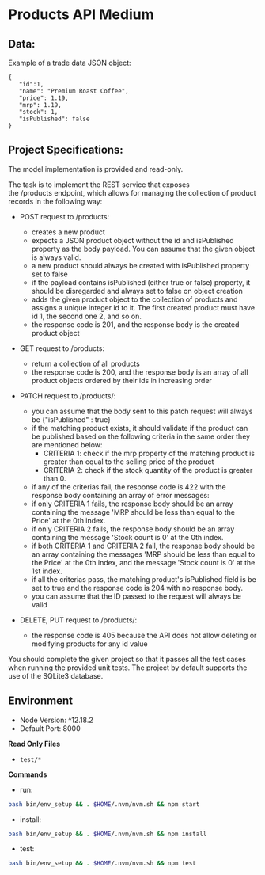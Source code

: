# Products API Medium

## Data:
Example of a trade data JSON object:
```
{
   "id":1,
   "name": "Premium Roast Coffee",
   "price": 1.19,
   "mrp": 1.19,
   "stock": 1,
   "isPublished": false
}
```

## Project Specifications:
The model implementation is provided and read-only.



The task is to implement the REST service that exposes the /products endpoint, which allows for managing the collection of product records in the following way:

- POST request to /products:
    - creates a new product
    - expects a JSON product object without the id and isPublished property as the body payload. You can assume that the given object is always valid.
    - a new product should always be created with isPublished property set to false
    - if the payload contains isPublished (either true or false) property, it should be disregarded and always set to false on object creation
    - adds the given product object to the collection of products and assigns a unique integer id to it. The first created product must have id 1, the second one 2, and so on.
    - the response code is 201, and the response body is the created product object

- GET request to /products:
    - return a collection of all products
    - the response code is 200, and the response body is an array of all product objects ordered by their ids in increasing order

- PATCH request to /products/<id>:
    - you can assume that the body sent to this patch request will always be {"isPublished" : true}
    - if the matching product exists, it should validate if the product can be published based on the following criteria in the same order they are mentioned below: 
        - CRITERIA 1: check if the mrp property of the matching product is greater than equal to the selling price of the product
        - CRITERIA 2: check if the stock quantity of the product is greater than 0. 
    - if any of the criterias fail, the response code is 422 with the response body containing an array of error messages:
    - if only CRITERIA 1 fails, the response body should be an array containing the message 'MRP should be less than equal to the Price' at the 0th index.
    - if only CRITERIA 2 fails, the response body should be an array containing the message 'Stock count is 0' at the 0th index.
    - if both CRITERIA 1 and CRITERIA 2 fail, the response body should be an array containing the messages 'MRP should be less than equal to the Price' at the 0th index, and the message 'Stock count is 0' at the 1st index.
    - if all the criterias pass, the matching product's isPublished field is be set to true and the response code is 204 with no response body.
    - you can assume that the ID passed to the request will always be valid


- DELETE, PUT request to /products/<id>:
    - the response code is 405 because the API does not allow deleting or modifying products for any id value

You should complete the given project so that it passes all the test cases when running the provided unit tests. The project by default supports the use of the SQLite3 database.

## Environment 
- Node Version: ^12.18.2
- Default Port: 8000

**Read Only Files**
- `test/*`

**Commands**
- run: 
```bash
bash bin/env_setup && . $HOME/.nvm/nvm.sh && npm start
```
- install: 
```bash
bash bin/env_setup && . $HOME/.nvm/nvm.sh && npm install
```
- test: 
```bash
bash bin/env_setup && . $HOME/.nvm/nvm.sh && npm test
```
